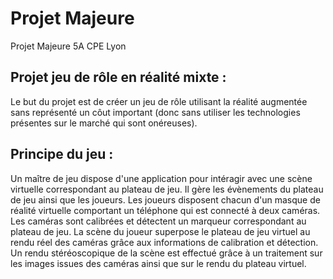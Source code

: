 # Projet Majeure
Projet Majeure 5A CPE Lyon

## Projet jeu de rôle en réalité mixte : 
Le but du projet est de créer un jeu de rôle utilisant la réalité augmentée sans représenté un côut important (donc sans utiliser les technologies présentes sur le marché qui sont onéreuses).

## Principe du jeu :
Un maître de jeu dispose d'une application pour intéragir avec une scène virtuelle correspondant au plateau de jeu. Il gère les évènements du plateau de jeu ainsi que les joueurs.
Les joueurs disposent chacun d'un masque de réalité virtuelle comportant un téléphone qui est connecté à deux caméras. Les caméras sont calibrées et détectent un marqueur correspondant au plateau de jeu. La scène du joueur superpose le plateau de jeu virtuel au rendu réel des caméras grâce aux informations de calibration et détection. Un rendu stéréoscopique de la scène est effectué grâce à un traitement sur les images issues des caméras ainsi que sur le rendu du plateau virtuel.
